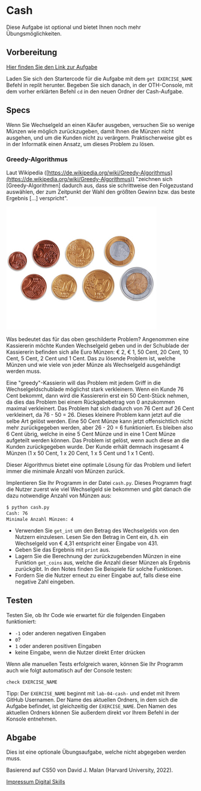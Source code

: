 # Cash

Diese Aufgabe ist optional und bietet Ihnen noch mehr Übungsmöglichkeiten.

## Vorbereitung
[Hier finden Sie den Link zur Aufgabe](https://classroom.github.com/a/aFKqV-D_)



Laden Sie sich den Startercode für die Aufgabe mit dem ```get EXERCISE_NAME``` Befehl in replit herunter. Begeben Sie sich danach, in der OTH-Console, mit dem vorher erklärten Befehl ```cd``` in den neuen Ordner der Cash-Aufgabe.

## Specs

Wenn Sie Wechselgeld an einen Käufer ausgeben, versuchen Sie so wenige Münzen wie möglich zurückzugeben, damit Ihnen die Münzen nicht ausgehen, und um die Kunden nicht zu verärgern. Praktischerweise gibt es in der Informatik einen Ansatz, um dieses Problem zu lösen.

### Greedy-Algorithmus

Laut Wikipedia ([https://de.wikipedia.org/wiki/Greedy-Algorithmus](https://de.wikipedia.org/wiki/Greedy-Algorithmus)) "zeichnen sich [Greedy-Algorithmen] dadurch aus, dass sie schrittweise den Folgezustand auswählen, der zum Zeitpunkt der Wahl den größten Gewinn bzw. das beste Ergebnis [...] verspricht". 

![04_lab_coins](img/04_lab_coins.jpeg)

Was bedeutet das für das oben geschilderte Problem? Angenommen eine Kassiererin möchte Kunden Wechselgeld geben und in der Schublade der Kassiererin befinden sich alle Euro Münzen: € 2, € 1, 50 Cent, 20 Cent, 10 Cent, 5 Cent, 2 Cent und 1 Cent. Das zu lösende Problem ist, welche Münzen und wie viele von jeder Münze als Wechselgeld ausgehändigt werden muss.

Eine "greedy"-Kassierin will das Problem mit jedem Griff in die Wechselgeldschublade möglichst stark verkleinern. Wenn ein Kunde 76 Cent bekommt, dann wird die Kassiererin erst ein 50 Cent-Stück nehmen, da dies das Problem bei einem Rückgabebetrag von 0 anzukommen maximal verkleinert. Das Problem hat sich dadurch von 76 Cent auf 26 Cent verkleinert, da 76 - 50 = 26. Dieses kleinere Problem kann jetzt auf die selbe Art gelöst werden. Eine 50 Cent Münze kann jetzt offensichtlich nicht mehr zurückgegeben werden, aber 26 - 20 = 6 funktioniert. Es bleiben also 6 Cent übrig, welche in eine 5 Cent Münze und in eine 1 Cent Münze aufgeteilt werden können. Das Problem ist gelöst, wenn auch diese an die Kunden zurückgegeben wurde. Der Kunde erhält demnach insgesamt 4 Münzen (1 x 50 Cent, 1 x 20 Cent, 1 x 5 Cent und 1 x 1 Cent).

Dieser Algorithmus bietet eine optimale Lösung für das Problem und liefert immer die minimale Anzahl von Münzen zurück.

Implentieren Sie Ihr Programm in der Datei ```cash.py```. Dieses Programm fragt die Nutzer zuerst wie viel Wechselgeld sie bekommen und gibt danach die dazu notwendige Anzahl von Münzen aus:

~~~
$ python cash.py 
Cash: 76
Minimale Anzahl Münzen: 4
~~~

* Verwenden Sie ```get_int``` um den Betrag des Wechselgelds von den Nutzern einzulesen. Lesen Sie den Betrag in Cent ein, d.h. ein Wechselgeld von € 4,31 entspricht einer Eingabe von 431.
* Geben Sie das Ergebnis mit ```print``` aus.
* Lagern Sie die Berechnung der zurückzugebenden Münzen in eine Funktion ```get_coins``` aus, welche die Anzahl dieser Münzen als Ergebnis zurückgibt. In den Notes finden Sie Beispiele für solche Funktionen.
* Fordern Sie die Nutzer erneut zu einer Eingabe auf, falls diese eine negative Zahl eingeben.

## Testen

Testen Sie, ob Ihr Code wie erwartet für die folgenden Eingaben funktioniert:

* ```-1``` oder anderen negativen Eingaben
* ```0```?
* ```1``` oder anderen positiven Eingaben
* keine Eingabe, wenn die Nutzer direkt Enter drücken

Wenn alle manuellen Tests erfolgreich waren, können Sie Ihr Programm auch wie folgt automatisch auf der Console testen:


    check EXERCISE_NAME


Tipp: Der ```EXERCISE_NAME``` beginnt mit ```lab-04-cash-``` und endet mit Ihrem GitHub Usernamen. Der Name des aktuellen Ordners, in dem sich die Aufgabe befindet, ist gleichzeitig der ```ÈXERCISE_NAME```. Den Namen des aktuellen Ordners können Sie außerdem direkt vor Ihrem Befehl in der Konsole entnehmen.

## Abgabe

Dies ist eine optionale Übungsaufgabe, welche nicht abgegeben werden muss.


Basierend auf CS50 von David J. Malan (Harvard University, 2022).

[Impressum Digital Skills](https://tutors.dev/course/technological-skills)
